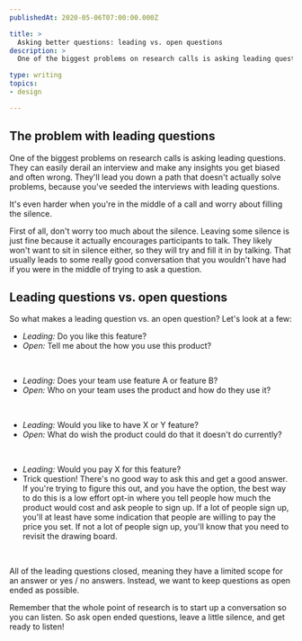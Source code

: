 ```yaml
---
publishedAt: 2020-05-06T07:00:00.000Z

title: >
  Asking better questions: leading vs. open questions
description: >
  One of the biggest problems on research calls is asking leading questions. They can easily derail an interview and make any insights you get biased and often wrong. They'll lead you down a path that doesn't actually solve problems, because you've seeded the interviews with leading questions.

type: writing
topics:
- design

---
```


## The problem with leading questions
One of the biggest problems on research calls is asking leading questions. They can easily derail an interview and make any insights you get biased and often wrong. They'll lead you down a path that doesn't actually solve problems, because you've seeded the interviews with leading questions.

It's even harder when you're in the middle of a call and worry about filling the silence. 

First of all, don't worry too much about the silence. Leaving some silence is just fine because it actually encourages participants to talk. They likely won't want to sit in silence either, so they will try and fill it in by talking. That usually leads to some really good conversation that you wouldn't have had if you were in the middle of trying to ask a question.

## Leading questions vs. open questions
So what makes a leading question vs. an open question? Let's look at a few:

* _Leading:_ Do you like this feature?
* _Open:_ Tell me about the how you use this product?

&nbsp;

* _Leading:_ Does your team use feature A or feature B?
* _Open:_ Who on your team uses the product and how do they use it?

&nbsp;

* _Leading:_ Would you like to have X or Y feature?
* _Open:_ What do wish the product could do that it doesn't do currently?

&nbsp;

* _Leading:_ Would you pay X for this feature?
* Trick question! There's no good way to ask this and get a good answer. If you're trying to figure this out, and you have the option, the best way to do this is a low effort opt-in where you tell people how much the product would cost and ask people to sign up. If a lot of people sign up, you'll at least have some indication that people are willing to pay the price you set. If not a lot of people sign up, you'll know that you need to revisit the drawing board.

&nbsp;

All of the leading questions closed, meaning they have a limited scope for an answer or yes / no answers. Instead, we want to keep questions as open ended as possible. 

Remember that the whole point of research is to start up a conversation so you can listen. So ask open ended questions, leave a little silence, and get ready to listen! 